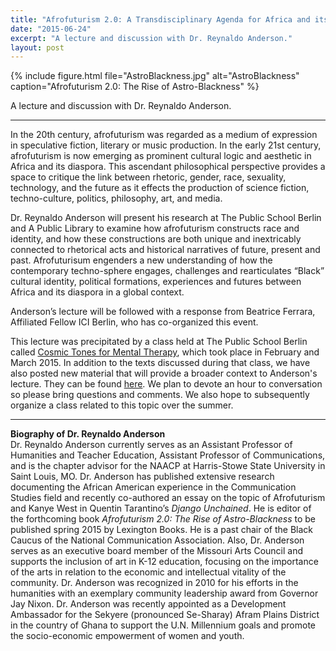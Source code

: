 ```yaml
---
title: "Afrofuturism 2.0: A Transdisciplinary Agenda for Africa and its Diaspora"
date: "2015-06-24"
excerpt: "A lecture and discussion with Dr. Reynaldo Anderson."
layout: post
---
```


{% include figure.html file="AstroBlackness.jpg" alt="AstroBlackness" caption="Afrofuturism 2.0: The Rise of Astro-Blackness" %}

A lecture and discussion with Dr. Reynaldo Anderson. 

* * *

In the 20th century, afrofuturism was regarded as a medium of expression in speculative fiction, literary or music production. In the early 21st century, afrofuturism is now emerging as prominent cultural logic and aesthetic in Africa and its diaspora. This ascendant philosophical perspective provides a space to critique the link between rhetoric, gender, race, sexuality, technology, and the future as it effects the production of science fiction, techno-culture, politics, philosophy, art, and media.

Dr. Reynaldo Anderson will present his research at The Public School Berlin and A Public Library to examine how afrofuturism constructs race and identity, and how these constructions are both unique and inextricably connected to rhetorical acts and historical narratives of future, present and past. Afrofuturisum engenders a new understanding of how the contemporary techno-sphere engages, challenges and rearticulates “Black” cultural identity, political formations, experiences and futures between Africa and its diaspora in a global context.

Anderson’s lecture will be followed with a response from Beatrice Ferrara, Affiliated Fellow ICI Berlin, who has co-organized this event.

This lecture was precipitated by a class held at The Public School Berlin called [Cosmic Tones for Mental Therapy](http://thepublicschool.org/node/38436), which took place in February and March 2015. In addition to the texts discussed during that class, we have also posted new material that will provide a broader context to Anderson's lecture. They can be found [here](http://thepublicschool.org/node/38623). We plan to devote an hour to conversation so please bring questions and comments. We also hope to subsequently organize a class related to this topic over the summer.

* * *

**Biography of Dr. Reynaldo Anderson**  
Dr. Reynaldo Anderson currently serves as an Assistant Professor of Humanities and Teacher Education, Assistant Professor of Communications, and is the chapter advisor for the NAACP at Harris-Stowe State University in Saint Louis, MO. Dr. Anderson has published extensive research documenting the African American experience in the Communication Studies field and recently co-authored an essay on the topic of Afrofuturism and Kanye West in Quentin Tarantino’s _Django Unchained_. He is editor of the forthcoming book _Afrofuturism 2.0: The Rise of Astro-Blackness_ to be published spring 2015 by Lexington Books. He is a past chair of the Black Caucus of the National Communication Association. Also, Dr. Anderson serves as an executive board member of the Missouri Arts Council and supports the inclusion of art in K-12 education, focusing on the importance of the arts in relation to the economic and intellectual vitality of the community. Dr. Anderson was recognized in 2010 for his efforts in the humanities with an exemplary community leadership award from Governor Jay Nixon. Dr. Anderson was recently appointed as a Development Ambassador for the Sekyere (pronounced Se-Sharay) Afram Plains District in the country of Ghana to support the U.N. Millennium goals and promote the socio-economic empowerment of women and youth.
